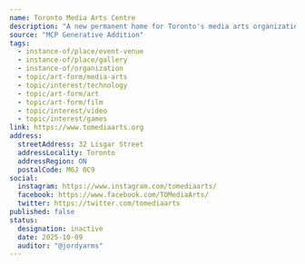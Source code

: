 ```yaml
---
name: Toronto Media Arts Centre
description: "A new permanent home for Toronto's media arts organizations, and an accessible public space for art, creation and collaboration in the Queen West Triangle."
source: "MCP Generative Addition"
tags:
  - instance-of/place/event-venue
  - instance-of/place/gallery
  - instance-of/organization
  - topic/art-form/media-arts
  - topic/interest/technology
  - topic/art-form/art
  - topic/art-form/film
  - topic/interest/video
  - topic/interest/games
link: https://www.tomediaarts.org
address:
  streetAddress: 32 Lisgar Street
  addressLocality: Toronto
  addressRegion: ON
  postalCode: M6J 0C9
social:
  instagram: https://www.instagram.com/tomediaarts/
  facebook: https://www.facebook.com/TOMediaArts/
  twitter: https://twitter.com/tomediaarts
published: false
status:
  designation: inactive
  date: 2025-10-09
  auditor: "@jordyarms"
---
```

